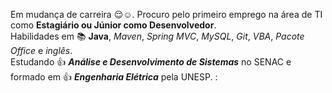 Em mudança de carreira :relieved::relaxed:. 
Procuro pelo primeiro emprego na área de TI como **Estagiário ou
Júnior como Desenvolvedor**. <br>
Habilidades em :books: **Java**, *Maven*, *Spring MVC*, *MySQL*, *Git*, *VBA*, *Pacote Office* e *inglês*.<br> Estudando :+1: _**Análise e Desenvolvimento de Sistemas**_ no SENAC e formado em :+1: __*Engenharia Elétrica*__ pela UNESP. :
